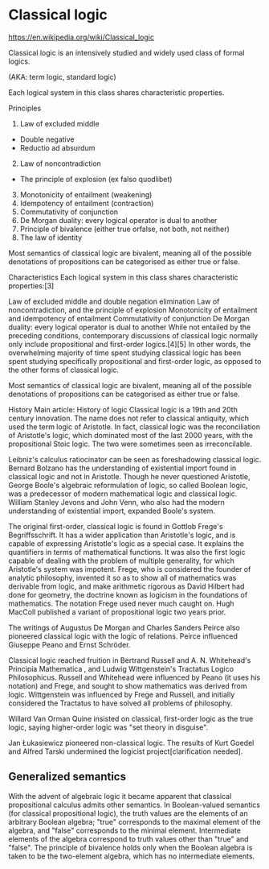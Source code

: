 # Classical logic

https://en.wikipedia.org/wiki/Classical_logic

Classical logic is an intensively studied and widely used class of formal logics.

(AKA: term logic, standard logic)

Each logical system in this class shares characteristic properties.

Principles
1. Law of excluded middle
  - Double negative
  - Reductio ad absurdum
2. Law of noncontradiction
  - The principle of explosion (ex falso quodlibet)
3. Monotonicity of entailment (weakening)
4. Idempotency of entailment (contraction)
4. Commutativity of conjunction
5. De Morgan duality: every logical operator is dual to another
6. Principle of bivalence (either true orfalse, not both, not neither)
7. The law of identity

Most semantics of classical logic are bivalent, meaning all of the possible denotations of propositions can be categorised as either true or false.

Characteristics
Each logical system in this class shares characteristic properties:[3]

Law of excluded middle and double negation elimination
Law of noncontradiction, and the principle of explosion
Monotonicity of entailment and idempotency of entailment
Commutativity of conjunction
De Morgan duality: every logical operator is dual to another
While not entailed by the preceding conditions, contemporary discussions of classical logic normally only include propositional and first-order logics.[4][5] In other words, the overwhelming majority of time spent studying classical logic has been spent studying specifically propositional and first-order logic, as opposed to the other forms of classical logic.

Most semantics of classical logic are bivalent, meaning all of the possible denotations of propositions can be categorised as either true or false.

History
Main article: History of logic
Classical logic is a 19th and 20th century innovation. The name does not refer to classical antiquity, which used the term logic of Aristotle. In fact, classical logic was the reconciliation of Aristotle's logic, which dominated most of the last 2000 years, with the propositional Stoic logic. The two were sometimes seen as irreconcilable.

Leibniz's calculus ratiocinator can be seen as foreshadowing classical logic. Bernard Bolzano has the understanding of existential import found in classical logic and not in Aristotle. Though he never questioned Aristotle, George Boole's algebraic reformulation of logic, so called Boolean logic, was a predecessor of modern mathematical logic and classical logic. William Stanley Jevons and John Venn, who also had the modern understanding of existential import, expanded Boole's system.


The original first-order, classical logic is found in Gottlob Frege's Begriffsschrift. It has a wider application than Aristotle's logic, and is capable of expressing Aristotle's logic as a special case. It explains the quantifiers in terms of mathematical functions. It was also the first logic capable of dealing with the problem of multiple generality, for which Aristotle's system was impotent. Frege, who is considered the founder of analytic philosophy, invented it so as to show all of mathematics was derivable from logic, and make arithmetic rigorous as David Hilbert had done for geometry, the doctrine known as logicism in the foundations of mathematics. The notation Frege used never much caught on. Hugh MacColl published a variant of propositional logic two years prior.

The writings of Augustus De Morgan and Charles Sanders Peirce also pioneered classical logic with the logic of relations. Peirce influenced Giuseppe Peano and Ernst Schröder.

Classical logic reached fruition in Bertrand Russell and A. N. Whitehead's Principia Mathematica , and Ludwig Wittgenstein's Tractatus Logico Philosophicus. Russell and Whitehead were influenced by Peano (it uses his notation) and Frege, and sought to show mathematics was derived from logic. Wittgenstein was influenced by Frege and Russell, and initially considered the Tractatus to have solved all problems of philosophy.

Willard Van Orman Quine insisted on classical, first-order logic as the true logic, saying higher-order logic was "set theory in disguise".

Jan Łukasiewicz pioneered non-classical logic. The results of Kurt Goedel and Alfred Tarski undermined the logicist project[clarification needed].

## Generalized semantics
With the advent of algebraic logic it became apparent that classical propositional calculus admits other semantics. In Boolean-valued semantics (for classical propositional logic), the truth values are the elements of an arbitrary Boolean algebra; "true" corresponds to the maximal element of the algebra, and "false" corresponds to the minimal element. Intermediate elements of the algebra correspond to truth values other than "true" and "false". The principle of bivalence holds only when the Boolean algebra is taken to be the two-element algebra, which has no intermediate elements.
